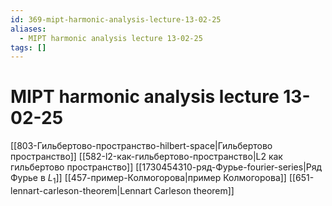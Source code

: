 ```yaml
---
id: 369-mipt-harmonic-analysis-lecture-13-02-25
aliases:
  - MIPT harmonic analysis lecture 13-02-25
tags: []
---
```


# MIPT harmonic analysis lecture 13-02-25
[[803-Гильбертово-пространство-hilbert-space|Гильбертово пространство]]
[[582-l2-как-гильбертово-пространство|L2 как гильбертово пространство]]
[[1730454310-ряд-Фурье-fourier-series|Ряд Фурье в $L_1$]]
[[457-пример-Колмогорова|пример Колмогорова]]
[[651-lennart-carleson-theorem|Lennart Carleson theorem]]


